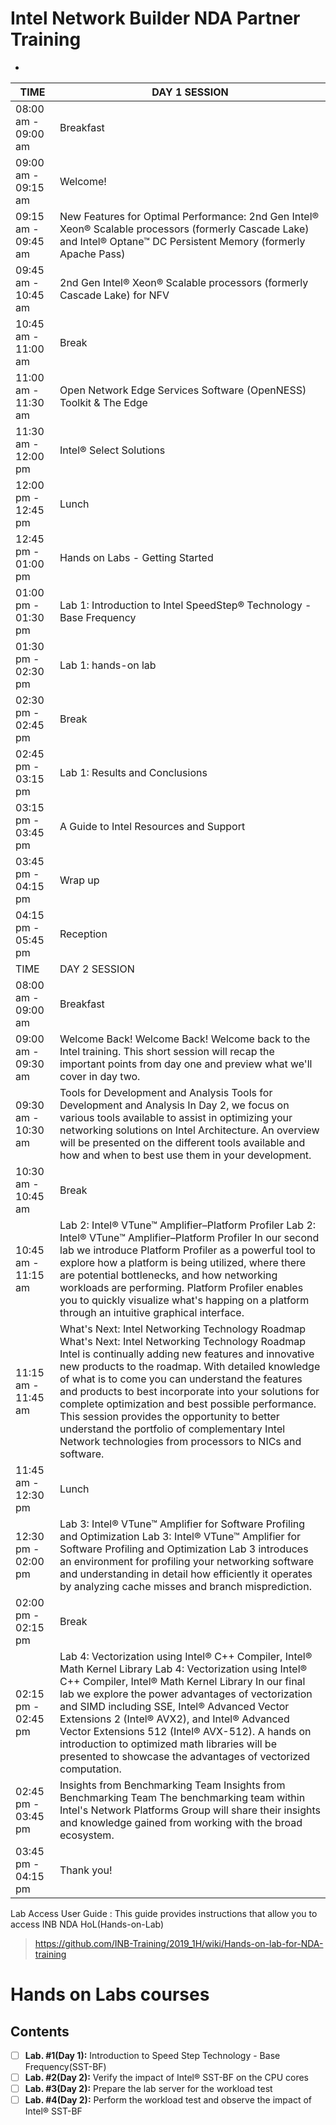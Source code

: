 # Intel Network Builder NDA Partner Training

-    

| TIME                | DAY 1 SESSION                                                                                                                                                                                                                                                                                                                                                                                                                                                                                                                              |
|---------------------|--------------------------------------------------------------------------------------------------------------------------------------------------------------------------------------------------------------------------------------------------------------------------------------------------------------------------------------------------------------------------------------------------------------------------------------------------------------------------------------------------------------------------------------------|
| 08:00 am - 09:00 am | Breakfast                                                                                                                                                                                                                                                                                                                                                                                                                                                                                                                                  |
| 09:00 am - 09:15 am | Welcome!                                                                                                                                                                                                                                                                                                                                                                                                                                                                                                                                   |
| 09:15 am - 09:45 am | New Features for Optimal Performance: 2nd Gen Intel® Xeon® Scalable processors (formerly Cascade Lake) and Intel® Optane™ DC Persistent Memory (formerly Apache Pass)                                                                                                                                                                                                                                                                                                                                                                      |
| 09:45 am - 10:45 am | 2nd Gen Intel® Xeon® Scalable processors (formerly Cascade Lake) for NFV                                                                                                                                                                                                                                                                                                                                                                                                                                                                   |
| 10:45 am - 11:00 am | Break                                                                                                                                                                                                                                                                                                                                                                                                                                                                                                                                      |
| 11:00 am - 11:30 am | Open Network Edge Services Software (OpenNESS) Toolkit & The Edge                                                                                                                                                                                                                                                                                                                                                                                                                                                                          |
| 11:30 am - 12:00 pm | Intel® Select Solutions                                                                                                                                                                                                                                                                                                                                                                                                                                                                                                                    |
| 12:00 pm - 12:45 pm | Lunch                                                                                                                                                                                                                                                                                                                                                                                                                                                                                                                                      |
| 12:45 pm - 01:00 pm | Hands on Labs - Getting Started                                                                                                                                                                                                                                                                                                                                                                                                                                                                                                            |
| 01:00 pm - 01:30 pm | Lab 1: Introduction to Intel SpeedStep® Technology - Base Frequency                                                                                                                                                                                                                                                                                                                                                                                                                                                                        |
| 01:30 pm - 02:30 pm | Lab 1: hands-on lab                                                                                                                                                                                                                                                                                                                                                                                                                                                                                                                        |
| 02:30 pm - 02:45 pm | Break                                                                                                                                                                                                                                                                                                                                                                                                                                                                                                                                      |
| 02:45 pm - 03:15 pm | Lab 1: Results and Conclusions                                                                                                                                                                                                                                                                                                                                                                                                                                                                                                             |
| 03:15 pm - 03:45 pm | A Guide to Intel Resources and Support                                                                                                                                                                                                                                                                                                                                                                                                                                                                                                     |
| 03:45 pm - 04:15 pm | Wrap up                                                                                                                                                                                                                                                                                                                                                                                                                                                                                                                                    |
| 04:15 pm - 05:45 pm | Reception                                                                                                                                                                                                                                                                                                                                                                                                                                                                                                                                  |
| TIME                | DAY 2 SESSION                                                                                                                                                                                                                                                                                                                                                                                                                                                                                                                              |
| 08:00 am - 09:00 am | Breakfast                                                                                                                                                                                                                                                                                                                                                                                                                                                                                                                                  |
| 09:00 am - 09:30 am | Welcome Back! Welcome Back! Welcome back to the Intel training. This short session will recap the important points from day one and preview what we'll cover in day two.                                                                                                                                                                                                                                                                                                                                                                   |
| 09:30 am - 10:30 am | Tools for Development and Analysis Tools for Development and Analysis In Day 2, we focus on various tools available to assist in optimizing your networking solutions on Intel Architecture. An overview will be presented on the different tools available and how and when to best use them in your development.                                                                                                                                                                                                                         |
| 10:30 am - 10:45 am | Break                                                                                                                                                                                                                                                                                                                                                                                                                                                                                                                                      |
| 10:45 am - 11:15 am | Lab 2: Intel® VTune™ Amplifier–Platform Profiler Lab 2: Intel® VTune™ Amplifier–Platform Profiler In our second lab we introduce Platform Profiler as a powerful tool to explore how a platform is being utilized, where there are potential bottlenecks, and how networking workloads are performing. Platform Profiler enables you to quickly visualize what's happing on a platform through an intuitive graphical interface.                                                                                                           |
| 11:15 am - 11:45 am | What's Next: Intel Networking Technology Roadmap What's Next: Intel Networking Technology Roadmap Intel is continually adding new features and innovative new products to the roadmap. With detailed knowledge of what is to come you can understand the features and products to best incorporate into your solutions for complete optimization and best possible performance. This session provides the opportunity to better understand the portfolio of complementary Intel Network technologies from processors to NICs and software. |
| 11:45 am - 12:30 pm | Lunch                                                                                                                                                                                                                                                                                                                                                                                                                                                                                                                                      |
| 12:30 pm - 02:00 pm | Lab 3: Intel® VTune™ Amplifier for Software Profiling and Optimization Lab 3: Intel® VTune™ Amplifier for Software Profiling and Optimization Lab 3 introduces an environment for profiling your networking software and understanding in detail how efficiently it operates by analyzing cache misses and branch misprediction.                                                                                                                                                                                                           |
| 02:00 pm - 02:15 pm | Break                                                                                                                                                                                                                                                                                                                                                                                                                                                                                                                                      |
| 02:15 pm - 02:45 pm | Lab 4: Vectorization using Intel® C++ Compiler, Intel® Math Kernel Library Lab 4: Vectorization using Intel® C++ Compiler, Intel® Math Kernel Library In our final lab we explore the power advantages of vectorization and SIMD including SSE, Intel® Advanced Vector Extensions 2 (Intel® AVX2), and Intel® Advanced Vector Extensions 512 (Intel® AVX-512). A hands on introduction to optimized math libraries will be presented to showcase the advantages of vectorized computation.                                                 |
| 02:45 pm - 03:45 pm | Insights from Benchmarking Team Insights from Benchmarking Team The benchmarking team within Intel's Network Platforms Group will share their insights and knowledge gained from working with the broad ecosystem.                                                                                                                                                                                                                                                                                                                         |
| 03:45 pm - 04:15 pm | Thank you!                                                                                                                                                                                                                                                                                                                                                                                                                                                                                                                                 |




Lab Access User Guide : This guide provides instructions that allow you to access INB NDA HoL(Hands-on-Lab)
> https://github.com/INB-Training/2019_1H/wiki/Hands-on-lab-for-NDA-training


# Hands on Labs courses

## Contents
- [ ] **Lab. #1(Day 1):**  Introduction to Speed Step Technology - Base Frequency(SST-BF) 
- [ ] **Lab. #2(Day 2):** Verify the impact of Intel® SST-BF on the CPU cores
- [ ] **Lab. #3(Day 2):** Prepare the lab server for the workload test
- [ ] **Lab. #4(Day 2):** Perform the workload test and observe the impact of Intel® SST-BF

&nbsp;
